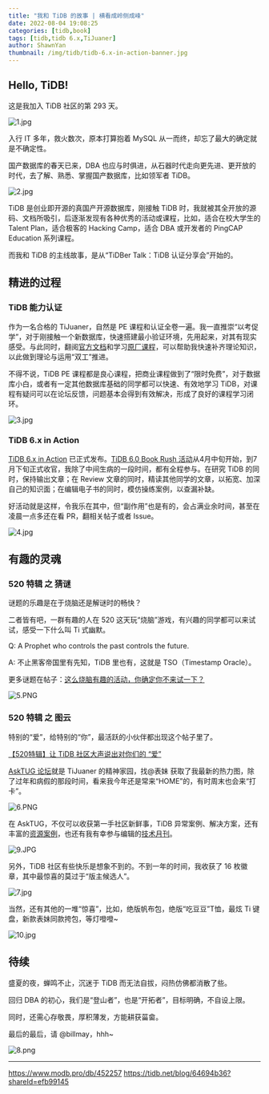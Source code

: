 ```yaml
---
title: "我和 TiDB 的故事 | 横看成岭侧成峰"
date: 2022-08-04 19:08:25
categories: [tidb,book]
tags: [tidb,tidb 6.x,TiJuaner]
author: ShawnYan
thumbnail: /img/tidb/tidb-6.x-in-action-banner.jpg
---
```


## Hello, TiDB!

这是我加入 TiDB 社区的第 293 天。

<img alt="1.jpg" src="https://tidb-blog.oss-cn-beijing.aliyuncs.com/media/1-1659612618998.jpg"/>

入行 IT 多年，救火数次，原本打算抱着 MySQL 从一而终，却忘了最大的确定就是不确定性。

国产数据库的春天已来，DBA 也应与时俱进，从石器时代走向更先进、更开放的时代，去了解、熟悉、掌握国产数据库，比如领军者 TiDB。

<img alt="2.jpg" src="https://tidb-blog.oss-cn-beijing.aliyuncs.com/media/2-1659593408212.jpg"/>

TiDB 是创业即开源的真国产开源数据库，刚接触 TiDB 时，我就被其全开放的源码、文档所吸引，后逐渐发现有各种优秀的活动或课程，比如，适合在校大学生的 Talent Plan，适合极客的 Hacking Camp，适合 DBA 或开发者的 PingCAP Education 系列课程。

而我和 TiDB 的主线故事，是从“TiDBer Talk：TiDB 认证分享会”开始的。

## 精进的过程

### TiDB 能力认证

作为一名合格的 TiJuaner，自然是 PE 课程和认证全卷一遍。我一直推崇“以考促学”，对于刚接触一个新数据库，快速搭建最小验证环境，先用起来，对其有现实感受。与此同时，翻阅[官方文档](https://docs.pingcap.com/zh/tidb/stable)和学习[原厂课程](https://tidb.net/book/tidb-monthly/2022-07/tidb-certification/tidb-course)，可以帮助我快速补齐理论知识，以此做到理论与运用“双工”推进。

不得不说，TiDB PE 课程都是良心课程，把商业课程做到了“限时免费”，对于数据库小白，或者有一定其他数据库基础的同学都可以快速、有效地学习 TiDB，对课程有疑问可以在论坛反馈，问题基本会得到有效解决，形成了良好的课程学习闭环。

<img alt="3.jpg" src="https://tidb-blog.oss-cn-beijing.aliyuncs.com/media/3-1659593426317.jpg"/>

### TiDB 6.x in Action

[TiDB 6.x in Action](https://tidb.net/book/book-rush/) 已正式发布。[TiDB 6.0 Book Rush 活动](https://tidb.net/book/book-rush/event-guide/event-detail)从4月中旬开始，到7月下旬正式收官，我除了中间生病的一段时间，都有全程参与。在研究 TiDB 的同时，保持输出文章；在 Review 文章的同时，精读其他同学的文章，以拓宽、加深自己的知识面；在编辑电子书的同时，模仿操练案例，以查漏补缺。

好活动就是这样，令我乐在其中，但“副作用”也是有的，会占满业余时间，甚至在凌晨一点多还在看 PR，翻相关帖子或者 Issue。

<img alt="4.jpg" src="https://tidb-blog.oss-cn-beijing.aliyuncs.com/media/4-1659593434975.jpg"/>

## 有趣的灵魂

### 520 特辑 之 猜谜

谜题的乐趣是在于烧脑还是解谜时的畅快？

二者皆有吧，一群有趣的人在 520 这天玩“烧脑”游戏，有兴趣的同学都可以来试试，感受一下什么叫 Ti 式幽默。

Q: A Prophet who controls the past controls the future.

A: 不止黑客帝国里有先知，TiDB 里也有，这就是 TSO（Timestamp Oracle）。

更多谜题在帖子：[这么烧脑有趣的活动，你确定你不来试一下？](https://asktug.com/t/topic/666057)

<img alt="5.PNG" src="https://tidb-blog.oss-cn-beijing.aliyuncs.com/media/5-1659612634850.png"/>

### 520 特辑 之 图云

特别的“爱”，给特别的“你”，最活跃的小伙伴都出现这个帖子里了。

[【520特辑】让 TiDB 社区大声说出对你们的 “爱”](https://asktug.com/t/topic/665626)

[AskTUG 论坛](https://asktug.com/)就是 TiJuaner 的精神家园，找@表妹 获取了我最新的热力图，除了过年和病假的那段时间，看来我今年还是常来“HOME”的，有时周末也会来“打卡”。

<img alt="6.PNG" src="https://tidb-blog.oss-cn-beijing.aliyuncs.com/media/6-1659593466054.png"/>

在 AskTUG，不仅可以收获第一手社区新鲜事，TiDB 异常案例、解决方案，还有丰富的[资源案例](https://asktug.com/c/resource)，也还有我有幸参与编辑的[技术月刊](https://tidb.net/book/tidb-monthly/2022-07/)。

<img alt="9.JPG" src="https://tidb-blog.oss-cn-beijing.aliyuncs.com/media/9-1659593493082.jpg"/>

另外，TiDB 社区有些快乐是想象不到的。不到一年的时间，我收获了 16 枚徽章，其中最惊喜的莫过于“版主候选人”。

<img alt="7.jpg" src="https://tidb-blog.oss-cn-beijing.aliyuncs.com/media/7-1659593474771.jpg"/>

当然，还有其他的一堆“惊喜”，比如，绝版帆布包，绝版“吃豆豆”T恤，最炫 Ti 键盘，新款表妹同款挎包，等灯噔噔~

<img alt="10.jpg" src="https://tidb-blog.oss-cn-beijing.aliyuncs.com/media/10-1659612651084.jpg"/>

## 待续

盛夏的夜，蝉鸣不止，沉迷于 TiDB 而无法自拔，闷热仿佛都消散了些。

回归 DBA 的初心，我们是“登山者”，也是“开拓者”，目标明确，不自设上限。

同时，还需心存敬畏，厚积薄发，方能耕获菑畲。

最后的最后，请 @billmay，hhh~

<img alt="8.png" src="https://tidb-blog.oss-cn-beijing.aliyuncs.com/media/8-1659593481556.png"/>


---
https://www.modb.pro/db/452257
https://tidb.net/blog/64694b36?shareId=efb99145
